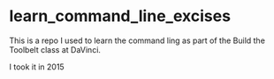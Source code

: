 # learn_command_line_excises
This is a repo I used to learn the command
ling as part of the Build the Toolbelt class
at DaVinci.

I took it in 2015
